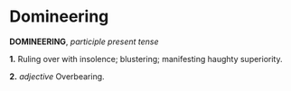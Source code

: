 # Domineering

**DOMINEERING**, _participle present tense_

**1.** Ruling over with insolence; blustering; manifesting haughty superiority.

**2.** _adjective_ Overbearing.